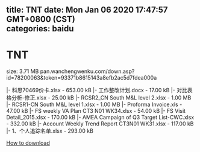 
title: TNT
date: Mon Jan 06 2020 17:47:57 GMT+0800 (CST)    
categories: baidu
---

# TNT
size: 3.71 MB
 pan.wanchengwenku.com/down.asp?id=78200063&token=93371b8615143a8efb2ac5d7fdea000a
 
|- 科思70469价卡.xlsx - 653.00 kB
|- 工作整改计划.docx - 17.00 kB
|- 对比表格分析-修正.xlsx - 25.00 kB
|- RCSR2_CN South M&L level 2.xlsx - 1.00 MB
|- RCSR1-CN South M&L level 1.xlsx - 1.00 MB
|- Proforma Invoice.xls - 47.00 kB
|- FS weekly VA Plan CT3 N01 WK34.xlsx - 54.00 kB
|- FS Visit Detail_2015.xlsx - 170.00 kB
|- AMEA Campaign of Q3 Target List-CWC.xlsx - 332.00 kB
|- Account Weekly Trend Report CT3N01 WK31.xlsx - 117.00 kB
|- 1、个人追踪名单.xlsx - 293.00 kB

[How to download](https://bpcam.bemobtrk.com/go/2ceec3aa-1ca2-46d6-b9ff-aaa5c184517c?jno=3984)